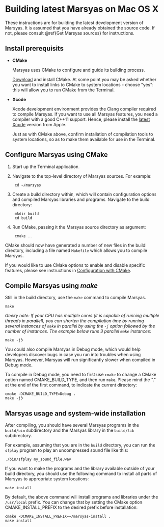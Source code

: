 ---
---

# Building latest Marsyas on Mac OS X

These instructions are for building the latest development version of Marsyas.
It is assumed that you have already obtained the source code.
If not, please consult @ref{Get Marsyas sources} for instructions.


## Install prerequisits

- **CMake**

  Marsyas uses CMake to configure and guide its building process.

  [Download](http://www.cmake.org/cmake/resources/software.html) and install
  CMake. At some point you may be asked whether you want to install links to CMake
  to system locations - choose \"yes\": this will allow you to run CMake from the
  Terminal.

- **Xcode**

  Xcode development environment provides the Clang compiler required to compile
  Marsyas. If you want to use all Marsyas features, you need a compiler with
  a good C++11 support. Hence, please install the
  [latest Xcode](https://developer.apple.com/xcode/) version from Apple.

  Just as with CMake above, confirm installation of compilation tools to
  system locations, so as to make them available for use in the Terminal.



## Configure Marsyas using CMake

1. Start up the Terminal application.

2. Navigate to the top-level directory of Marsyas sources. For example:

        cd ~/marsyas

3. Create a build directory within, which will contain configuration
   options and compiled Marsyas libraries and programs. Navigate to the build
   directory:

        mkdir build
        cd build


3. Run CMake, passing it the Marsyas source directory as argument:

        cmake ..

CMake should now have generated a number of new files in the build directory,
including a file named `Makefile` which allows you to compile Marsyas.

If you would like to use CMake options to enable and disable specific features,
please see instructions in [Configuration with CMake](configure.html).


## Compile Marsyas using _make_

Still in the build directory, use the `make` command to compile Marsyas.

    make

*Geeky note: If your CPU has multiple cores (it is capable of running
multiple threads in parallel), you can shorten the compilation time by running
several instances of `make` in parallel by using the `-j` option followed by
the number of instances. The example below runs 3 parallel `make` instances:*

    make -j3

You could also compile Marsyas in Debug mode, which would help developers
discover bugs in case you run into troubles when using Marsyas. However,
Marsyas will run significantly slower when compiled in Debug mode.

To compile in Debug mode, you need to first use `cmake` to change a CMake
option named CMAKE_BUILD_TYPE, and then run `make`. Please mind the \".\"
at the end of the first command, to indicate the current directory:

    cmake -DCMAKE_BUILD_TYPE=Debug .
    make -j3


## Marsyas usage and system-wide installation

After compiling, you should have several Marsyas programs in the
`build/bin` subdirectory and the Marsyas library in the `build/lib`
subdirectory.

For example, assuming that you are in the `build` directory, you can run
the `sfplay` program to play an uncompressed sound file like this:

    ./bin/sfplay my_sound_file.wav

If you want to make the programs and the library available outside of your
build directory, you should use the following command to install all parts
of Marsyas to appropriate system locations:

    make install

By default, the above command will install programs and libraries under the
`/usr/local` prefix. You can change that by setting the CMake option
CMAKE_INSTALL_PREFIX to the desired prefix before installation:

    cmake -DCMAKE_INSTALL_PREFIX=~/marsyas-install .
    make install
